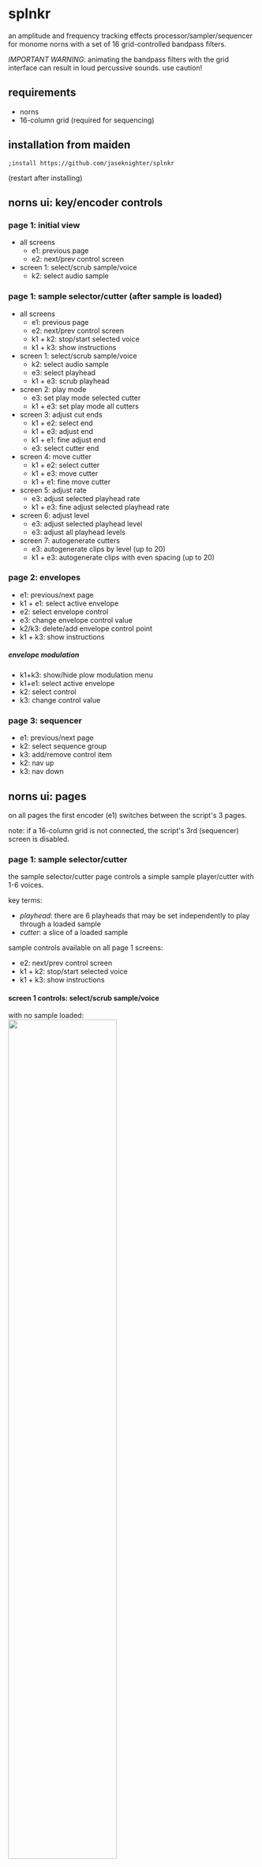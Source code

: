 # splnkr
an amplitude and frequency tracking effects processor/sampler/sequencer for monome norns with a set of 16 grid-controlled bandpass filters. 

*IMPORTANT WARNING*: animating the bandpass filters with the grid interface can result in loud percussive sounds. use caution!

## requirements

* norns
* 16-column grid (required for sequencing)

## installation from maiden
`;install https://github.com/jaseknighter/splnkr`

(restart after installing)

## norns ui: key/encoder controls

### page 1: initial view
* all screens
  * e1: previous page 
  * e2: next/prev control screen
* screen 1: select/scrub sample/voice
  * k2: select audio sample


### page 1: sample selector/cutter (after sample is loaded)
* all screens
  * e1: previous page 
  * e2: next/prev control screen
  * k1 + k2: stop/start selected voice
  * k1 + k3: show instructions
* screen 1: select/scrub sample/voice
  * k2: select audio sample
  * e3: select playhead
  * k1 + e3: scrub playhead
* screen 2: play mode
  <!-- * k2/k3: delete/add cutter -->
  * e3: set play mode selected cutter
  * k1 + e3: set play mode all cutters
* screen 3: adjust cut ends
  <!-- * k2/k3: delete/add cutter -->
  * k1 + e2: select end
  * k1 + e3: adjust end
  * k1 + e1: fine adjust end
  * e3: select cutter end
* screen 4: move cutter
  <!-- * k2/k3: delete/add cutter -->
  * k1 + e2: select cutter
  * k1 + e3: move cutter
  * k1 + e1: fine move cutter
* screen 5: adjust rate
  <!-- * k2/k3: delete/add cutter -->
  * e3: adjust selected playhead rate
  * k1 + e3: fine adjust selected playhead rate
* screen 6: adjust level
  <!-- * k2/k3: delete/add cutter -->
  * e3: adjust selected playhead level
  * e3: adjust all playhead levels
* screen 7: autogenerate cutters
  * e3: autogenerate clips by level (up to 20)
  * k1 + e3: autogenerate clips with even spacing (up to 20)

### page 2: envelopes
* e1: previous/next page 
* k1 + e1: select active envelope  
* e2: select envelope control  
* e3: change envelope control value  
* k2/k3: delete/add envelope control point  
* k1 + k3: show instructions

##### envelope modulation
* k1+k3: show/hide plow modulation menu
* k1+e1: select active envelope  
* k2: select control
* k3: change control value

### page 3: sequencer
* e1: previous/next page 
* k2: select sequence group
* k3: add/remove control item
* k2: nav up
* k3: nav down

## norns ui: pages

on all pages the first encoder (e1) switches between the script's 3 pages.

note: if a 16-column grid is not connected, the script's 3rd (sequencer) screen is disabled.

### page 1: sample selector/cutter
the sample selector/cutter page controls a simple sample player/cutter with 1-6 voices. 

key terms: 

* *playhead*: there are 6 playheads that may be set independently to play through a loaded sample
* *cutter*: a slice of a loaded sample

sample controls available on all page 1 screens:
  * e2: next/prev control screen
  * k1 + k2: stop/start selected voice
  * k1 + k3: show instructions

#### screen 1 controls: select/scrub sample/voice

with no sample loaded:<br>
<img src="images/pages/page1/page1_s1_start.png" width="66%">
<!-- ![](images/pages/page1/page1_s1_start.png) -->

the script first loads with instructions to press k2 to select a sample. once a sample has been selected, e2 navigates to other page 1 screens. 

with sample loaded:<br>
<img src="images/pages/page1/page1_s1_sample.png" width="66%">
<!-- ![](images/pages/page1/page1_s1_sample.png) -->

the banded graphic that appears once a sample has been loaded depicts amplitude (volume) changes in the sample. darker bands represent softer sounds and lighter bands represent louder sounds.

screen 1 controls:
  * k2: select a new sample to play 
  * k1 + e3: scrub the playhead 
  * e3: select the active voice

#### screen 2 controls: play mode
<img src="images/pages/page1/page1_s2_play_mode.png" width="66%">
<!-- ![](images/pages/page1/page1_s2_play_mode.png) -->

there are five play modes that can be set individually (e3) for each of the 6 playheads:

* *stop*: stops the selected playhead
* *loop all*: the selected playhead plays through the entire sequence
* *all cuts*: the selected playhead jumps from one cutter to the next (assuming multiple cutters have been generated on screen 6)
* *sel cut*: the selected playhead plays just the selected cutter
* *1-shot*: the selected playhead plays just the selected cutter one time

on this screen, k1 + e3 sets the play modes for all six playheads at once.

screen 2 controls:
  * k1 + k2: stop/start sel voice
  * e3: set the play mode of the selected cutter
  * k1 + e3: set the play mode of all cutters
  <!-- * k2/k3: delete/add cutter -->

#### screen 3 controls: adjust cut ends
<img src="images/pages/page1/page1_s3_adj_cut_ends.png" width="66%">
<!-- ![](images/pages/page1/page1_s3_adj_cut_ends.png) -->

the cutter(s) ends may be controlled on this screen.

screen 3 controls:
  <!-- * k2/k3: delete/add cutter -->
  * k1 + k2: stop/start sel voice
  * k1 + e2: select cutter
  * e3: select cutter end to adjust
  * k1 + e3: adjust selected cutter end
  * k1 + e1: fine adjust selected cutter end

#### screen 4 controls: move cutter
<img src="images/pages/page1/page1_s4_move_cutter.png" width="66%">
<!-- ![](images/pages/page1/page1_s4_move_cutter.png) -->

the location of the cutter(s) may be controlled on this screen.

screen 4 controls:
  <!-- * k2/k3: delete/add cutter -->
  * k1 + k2: stop/start sel voice
  * k1 + e2: select cutter
  * k1 + e3: adjust selected cutter location
  * k1 + e1: fine adjust selected cutter location

#### screen 5 controls: adjust rate
<img src="images/pages/page1/page1_s5_rate.png" width="66%">
<!-- ![](images/pages/page1/page1_s5_rate.png) -->

the rate of each playhead may be controlled on this screen.

screen 5 controls:
  <!-- * k2/k3: delete/add cutter -->
  * k1 + k2: stop/start sel voice
  * e3: adjust selected voice rate
  * k1 + e3: fine adjust selected voice rate

#### screen 6 controls: adjust level
<img src="images/pages/page1/page1_s6_level.png" width="66%">
![](images/pages/page1/page1_s6_level.png)

the audio level of each playhead may be controlled on this screen.

screen 6 controls:
  <!-- * k2/k3: delete/add cutter -->
  * k1 + k2: stop/start sel voice
  * e3: adjust selected voice level
  * k1 + e3: adjust all voice levels

#### screen 7 controls: autogenerate cutters
<img src="images/pages/page1/page1_s7_autogenerate.png" width="66%">
<!-- ![](images/pages/page1/page1_s7_autogenerate.png) -->

cutters may be added and removed from this screen. 

if cutters are added with e3, each cutter is set at a point of the sample where a large change in levels has been detected (e.g. at the start/end of a sound). 

if cutters are added with k1 + e3, each cutter is evenly spaced.

screen 7 controls:
  * k1 + k2: stop/start sel voice
  * e3: autogenerate clips by level (up to 20)
  * k1 + e3: autogenerate clips with even spacing (up to 20)

### page 2: envelopes
<img src="images/pages/page2/page2_envelopes.png" width="66%">
<!-- ![](images/pages/page2/page2_envelopes.png) -->

the two shapes displayed on page 2 represent envelopes which may be applied to external devices (i.e. crow, jf, midi, w/). the first envelope is also be used to shape the granular envelope if enabled (see *effects* below for details). 

an extension of Mark Eats' [envgraph class](https://github.com/monome/norns/blob/main/lua/lib/envgraph.lua), the two envelopes may be set with a variable number of control points or 'nodes.' 

there are 5 types of controls for each of the two envelopes: 

`env level`: the maximum amplitude of the envelope  
`env length`: the length of the envelope  
`node time`: when the node is processed by the envelope  
`node level`: the amplitude of the envelope at the node time  
`node angle`: the shape of the ramp from the prior node time to the current node time

with a few exceptions, the last of the three control types (node time, node level, and node angle) are adjustable for each of envelopes nodes.

fine grain controls: all of the envelope controls allow for fine grain control using k1+e3.

#### envelope modulation
<img src="images/pages/page2/page2_envelope_mods.png" width="66%">
<!-- ![](images/pages/page2/page2_envelope_mods.png) -->

pressing k1+k2 on the plow screen brings up the `plow modulation` menu. once enabled, the menu, which can be navigated using e2 and e3. each envelope has eight modulation parameters:  
  
* `mod prob`: The probability that one of the other modulation parameters will be evaluated. If it is set to 0%, no envelope modulation will occur for the selected envelope.  
* `time prob`: The probability that the time value for each of the envelope's nodes will be modulated.  
* `time mod amt`: The amount of modulation that will be applied to the time value of each of the envelope's nodes.  
* `level prob`: The probability that the level value for each of the envelope's nodes will be modulated.  
* `level mod amt`: The amount of modulation that will be applied to the level value of each of the envelope's nodes.  
* `curve prob`: The probability that the curve value for each of the envelope's nodes will be modulated.  
* `curve mod amt`: The amount of modulation that will be applied to the curve value of each of the envelope's nodes.  
* `env mod nav`: Selects which of the above seven parameters are selected on when plow modulation is visible (by pressing k1+k3) on the plow screen. This parameter is useful for controlling the plow ui via midi. 

<!-- In addition, the `show env mod params` parameter makes the parameter modulation navigation visible (again, useful for controlling the ui via midi). -->

### page 3: sequencer

selecting the third page (*sqncr*) using norns encoder e1 brings up the sequencer view. this page is only available if a grid with 16 or more columns is attached to the norns.

by default, the sequencer has 9 steps. each sequence step has 5 sub-steps by default. values are assigned to the sequencer's sub-steps. each time the sequencer completes a cycle, the values assigned to the next sub-step are activated. 

*EXAMPLE*
if step 1 of the sequencer has a sample rate of 1 assigned to sub-step 1 and a sample rate of 2 assigned to sub-step 2: 

  * the first time the sequencer arrives at step 1 the sample rate will be set 1
  * after the sequencer has gone through all the active steps (9 steps by default) and returns to step 1, the 2nd sub-step will be activated and the sample rate will be set to 2

the sequencer is built around the [Lattice](http://norns.local/doc/modules/Lattice.html) and [Sequins](https://monome.org/docs/norns/reference/lib/sequins) libraries. 



#### grid controls
<img src="images/sequencer_grid.png" width="66%">
<!-- ![](images/sequencer_grid.png) -->

* (1) *grid mode* selector: selecting grid key 15,8 switches the grid to the bandpass filter control mode
* (2) *sequencer mode* selector: selecting grid key 16,8 brings up the grid controls for the sequencer. 
  * note: using encoder e1 to select the norns sequencer view (page 3) will automatically switch the grid to the sequencer mode.
* (A) *sequence sets*: each sequence set defines a unique sequence of up to 9 sequence steps with each sequence step containing up to 5 sub-sequence values which are cycled as the sequencer completes its active steps (see *EXAMPLE* above)
* (B) *sequin(s)*: each sequence set contains up to 9 sequence steps defined with the Sequins port referenced above. At each sequence step, multiple types of outputs may be sequenced
  * the number of active steps may be controlled with from the params menu (PARAMETERS>EDIT>sequencing) by updating the *num steps* parameter
  * todo: allow each sequence set to have their own *num steps* step value
* (C) *output types*: at each step of the sequence, one or more *output types* may be selected. 
  * there are 4 *output types*
    * softcut (sc): 6 voice sampler
    * devices (dev): 4 devices are currently supported 
    * effects (eff): 6 effects are currently defined (see *outputs* below)
    * pattern (pat): each sequence set runs according to its own lattice pattern
    * lattice (lat): there is one lattice running that triggers the selected sequence set but each sequence set can individually control the lattice parameters
  * NOTE: currently, only settings for three output types are working so far: softcut, devices/crow, and devices/just friends. other *output types* (effects, w/, lattice, patterns) aren't yet working.
* (D) *outputs*
  * 3 of the 7 *output types* allow for multiple *outputs* to be sequenced:
    * softcut (sc): outputs 1-6 correspond to a softcut voice. 
    * devices (dev): midi, crow, just friends, w/
    * effects (eff): level, drywet, pitchshifter (pshift), p_offset, phaser, delay
* (E) *modes*
  * some of the *output types* and *outputs* have multiple *modes*:
    * dev/crow modes: *volts* and *drum*
    * dev/just friends modes: *play_note*, *play_voice*
    * dev/w/ modes: *w_syn pitch* and *w_del karplus pitch*
* (F) *params*
  * some of the *output types'* *outputs* and *modes* have multiple *params*: 
    * sc/voice[1-6] params: 
      * *voice_mode*: 
        * *stop*: stop the *voice*
        * *loop all*: loops through the whole sequence
        * *all cuts*: loop between active *cutters*
        * *sel cut*: loop within the *cutter* assigned to the *voice*
      * *cutter*: select the *cutter* assigned to the *voice*
      * *rate*: the speed of the *voice*
      * *direction*: the direction of the *voice*
      * *level*: the amplitude of the *voice*
    * *dev*/*just friends* play_note and play_voice (channels 1-6) params: 
      * *pitch*
      * *level*
* (J) option/place value selection: depending on the configuration of the selected option/mode/param, this ui group is used to ether select from a list of options or a place value (see *number selection* ui groups below for details about place values). 
* note selection ui groups: 
  * (K) *note sequence mode* selector: if a note is set to a sequence mode of *relative*, its value is added to the previous value. the *number sequence mode* selector is set to *absolute* for each value by default (meaning, the value selected will be the value used, irrespective of the prior value).
  * (L) *octave* selector: shifts the note up/down octaves. the *octave* selector is set to 0 by default.

* number selection ui groups: 
  * (G) *decimal place value* selectors: one or more decimal place number selection may be assigned to a sequencer value. decimal place values are defined going from left to right from the *decimal point* button (*I*):
    * tenths, hundredths, thousandths, etc
  * (H) *integer place value* selectors: one or more integer place number selection may be assigned to a sequencer value. integer place values are defined going from right to left from the *decimal point* button (*I*):
    * ones, tens, hundres, thousands, etc.
  * (I) *decimal point* button: this button separates *integer place value* selectors from *decimal place value* selectors does nothing function
  * (J) *place value* selector: sets the place value. For example, if the *integer place value* is set to `3` and the *place value* selector is selected, the place value will be set to 0.3. This value will be added to the other selected place values (with exceptions noted below) 
    * note: if 
  * (K) *number sequence mode* selector: if a number is set to a sequence mode of *relative*, its value is added to the previous value. the *number sequence mode* selector is set to *absolute* for each value by default (meaning, the value selected will be the value used, irrespective of the prior value).
  * (L) *polarity* selector: sets the value to positive or negative. the *polarity* selector is set to positive by default.
  * (M) *sub-sequence* value selector: sets the value at each step of a five step sub-sequence based on the option selected with (UI group J) or the number selected (UI groups (G-L)). When a value is active within this five step sub-sequence, this value is used to set the value of the selected output/mode/param.
  * notes about number selection: 
    * number selection occurs by first selecting a place value (ui groups *G* and/or *H*) and then selecting a number (ui group *J*).   
    * if mulitple place values are set, they are added together. For example, if the *ones integer place value* is set to `5` and the *tenths integer place value* is set to `4`  
    * if a *decimal place* value or *integer place* value is set with a short press with nothing selected in the number row (*J*), the value is set to 0 at that place
    * if a *decimal place* value or *integer place* value is set with a long press and nothing selected in the number row (*J*), the value for the selected output/mode/param is set to nil and will be skipped
    * if a place value is set with a long press with a number selected in the number row (*J*), only the selected place value is used and other place values are cleared. 

##### grid navigation with norns ui
some navigation of the grid is also possible via the norns ui:

  * e2: highlight sequence set
  * e3: highlight next control set
  * k2: select previous control set
  * k3
    * if a sequence set has been highlighted with e2, select the highlighted set
    * otherwise, select the next control set


##### clear sequence data
* what data can be cleared:
  * a sequence set (row 1-5, column 1) 
  * a sequin (ie an individual sequence steps) (rows 6-14, column 1)
  * an individual value within a sub-sequence (rows 6-10, row 8)
* to clear sequence data:
  * select the data element (sequence set or sequin) you want to clear to activate it 
  * long press the key selected in the previous step and then release it
* to clear an indivdual value within a sub-sequence long press the sub-sequence key (i.e. a key in rows 6-10, row 8)

##### copy/paste sequence data
copy paste is available in a number of areas:

* sequence set: copy all the sequence/output settings from one sequence set to another
  * method #1:
    * press the key representing the source sequence set you want to copy from to active it
    * long press the key representing the target sequence set you want to copy to and release the key
  * method #2:
    * press the grid key representing the target sequence set (the sequence set you want to copy to) so it is activated (blinking). for example, to copy to the first sequence set, press grid key 1,1
    * again, press the grid key representing the target sequence set, this time holding the key down
    * with the target sequence set key pressed, also press the key representing the source sequence set you want to copy from
    * release the target sequence set key
* sequin: to copy from one sequin (sequence step) to another follow the directions for one of the two methods detailed above for sequence set copying



#### norns ui
<img src="images/sequencer_screen_1.png" width="66%">
<!-- ![](images/sequencer_screen_1.png) -->

 the norns ui provides information about the sequencer's state. the screenshot above shows the norns ui when a sequence step is being setup, prior to a sub-step value being set.

LEGEND
* (A) *breadcrumbs*: displays the following details: *sequence set number, sequin number, output type, output, output mode, output param*
  * The breadcrumb in the screenshot above (*sqncr 5-1 sc voice 1*) indicates the following has been selected on the grid: *sequence set (5), sequence step (1), output type (softcut), output(voice 1)*
* (B) *active ui group*: displays the currently selected ui group
  * The screenshot above shows the *output modes* ui group has been selected
* (C) selection values: displays the values available based on the ui group selected 
  * in the example above, the values shown are the parameters available for the softcut output types (i.e., *v_mode, cutter, rate, direction, level*)

<img src="images/sequencer_screen_2.png" width="66%">
<!-- ![](images/sequencer_screen_2.png) -->

  the screenshot above shows the values set for a given output/mode/param for a single sequin (sequence step) for a selected sequence set. 

LEGEND
  * (A) *breadcrumbs*: displays the following details: *sequence set number, sequin number, output type, output, output mode, output param*
    * The breadcrumb in the screenshot above (*sqncr 5-1 sc voice 1*) indicates the following has been selected on the grid: *sequence set (5), sequence step (1), output type (softcut), output(voice 1)*
  * (B) *active ui group*: displays the currently selected ui group
    * The screenshot above shows the *output modes* ui group has been selected
  * (C) sequence step: three rows of values are displayed on the right representing the current output value at each step of the sequence (going left to right, top to bottom). 
  * (D) sub-sequence values: at each step of a sequence, there is a five step sub-sequence implemented as sequins nested within sequins. 
  * (E) selected output value *E* represents the value currently selected with the grid. when a sub-sequence step is selected on the grid, this selected output value is assigned to the selected sub-sequence step.
  

## filterbank

parameters for the 16 channel filterbank may be controlled via the params menu or using the grid.

three parameters may be set for each of the filterbanks 16 channelsw: 
* channel level (amp)
* reciprocal quality (rq)
* center frequency (cf)

### filterbank grid controls
<img src="images/filter_grid.png" width="66%">
*parameter adjustment*
the top 7 buttons in each row indicate the intensity of the setting for the filterbank parameter. if none of the top 7 buttons are lit in one of the grid's 16 columns, the filter at the selected slot is at its lowest intensity. if all 7 buttons lit, the filter at the selected slot is at its highest intensity.

selecting a button that is already lit sets the parameter to its lowest value.

*toggling between parameters*
each of the three parameters listed above may be controled via the grid by toggling between first three buttons on the grid's bottom row.

*animation controls*
the 5th and 6th buttons on the grid's bottom row control animation options for each of the three filter channel parameters:

*button 5*: pressing this button sweeps the values of each channel to the left cycling the values around to the far right channel after the values pass by the far left channel. if lit, pressing the button again turns off the animation.
*button 6*: pressing this button sweeps the values of each channel to the upwards, cycling back to the channel's min value when the max value is reached. if lit, pressing the button again turns off the animation.

selecting a buttons 5 or 6 when they are already lit turns off the animation for the selected filter parameter

*parameter overlay*
selecting button 8 on the bottom row turns overlays the values of all three filter parameters over one another, making it easier to see how they interact with animation turned on.

## misc parameters
the controls covered in the section below are found in the PARAMETERS>EDIT menu. with a few exceptions, these controls are not controllable with the grid sequencer.

### record player
what gets recorded depends on the `play mode` setting:
* *stop*: record the entire sample 
* *loop all*: record the entire sample 
* *all cuts*: record all sample areas set by cutters
* *sel cut*: record the sample area set by the selected cutter

*important note*: if *play mode* is set to `all cuts`, all *rate* settings must either be positive or negative. 

### scales, notes, and tempo
options are provided here to set scale mode, root note, sequencer meter, and sequencer divisions

### audio routing
unline most other norn's scripts, the *splnkr* script changes how audio is internally routed. this was done so that softcut audio can be processed by SuperCollider which isn't the case with the default routing configuration. Three routing options are provided in the params menu:
* *in+cut->eng*: sends audio in and softcut audio to the supercollider engine 
* *in->eng*: sends audio in to the supercollider engine 
* *cut->eng*: sends audio in and softcut audio to the supercollider engine 

when the *splnkr* script is unloaded (e.g. when loading a different script or restarting the norns), the script will reset the routing to the norns default settings.

### amp/freq detection
the *splnkr* script's SuperCollider engine includes frequency and amplitude detection which can be set in the params menu to trigger midi notes and crow notes/envelopes/gates/triggers. a number of options are provided to filter the frequency and amplitude (level) ranges sent to midi and crow. the notes sent to midi and crow can also be quantized to the values set in in SCALES, NOTES, AND TEMPO section of the params menu.

interesting feedback occurs when the source of audio that is routed to the SuperCollider engine from the norns audio in jacks (see *audio routing* above), is also being controlled with the *splnkr* script's amp/freq detection capabilities.

### saving sequences 
sequence data may be saved in the *sequencing* sub-menu.

## effects
there are four main effects built into the *splnkr* script: delay, bitcrush, enveloper, and pitchshift. these may be controlled with the grid sequencer and in the params menu.

### delay
delay time, decay, and amp controls are provided. when delay is set to very small amounts, resonating sounds may occur (like karplus-strong)
### bitcrush
control the number of bits and bitcrush rate
### enveloper
the enveloper is a granular synthesis-based enveloper that uses the shape of the *splnkr* scripts first envelope (see *page 2: envelopes* above). this allows for shaping of whatever audio is routed to the SuperCollider engine (see *audio routing* above), including softcut audio samples. 

### outputs 

midi, crow, jf, and w/ outputs are avaiable in the params menu (lots of bugs here to sort out). 

*pitch/frequency tracking*

after the wet signal is sent to the SuperCollider engine's bandpass filters, pitch and amplitude is tracked and sent back to norns, which passes the info on to external devices (midi, crow, jf, w/) depending on their (buggy) settings  

## credits
* first and foremost, i'd like to thank [SPIKE the Percussionist](http://manipulate.net) for tremendous amount of testing, feedback, and encouragement he provided as i was working to get this script ready to publish.
* this project was inspired by the [lines discussion](https://llllllll.co/t/re-deconstructing-jan-jelineks-zwischen/46577/4) about Jan Jelinek’s album “Zwischen” initiated by [Matt Lowery](https://www.instagram.com/mattlowery/?hl=en). It was a series of discussions I had with Matt at the start of this project that helped form the basic conceptual framework for the script. 
* splnkr leverages the [stonesoup](https://github.com/schollz/stonesoup) script developed by @infinitedigits/@schollz
* additional inspirations and thanks are due to:
  * @catfact
  * @markeats/@markwheeler Passerby (https://github.com/markwheeler/passersby)
  * @tyleretters Dronecaster (https://llllllll.co/t/34737) and Arcologies (https://llllllll.co/t /35752)
  * @dan_derks Cheat Codes 2 (https://llllllll.co/t/38414)

